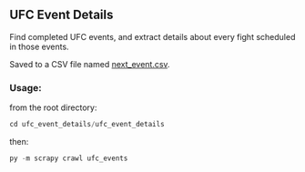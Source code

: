 ## UFC Event Details

Find completed UFC events, and extract details about every fight scheduled in those events.

Saved to a CSV file named [next_event.csv](https://github.com/socialatm/five-years/blob/main/next_event/next_event/next_event.csv).

### Usage:

from the root directory:
```python
cd ufc_event_details/ufc_event_details
```
then:
```python
py -m scrapy crawl ufc_events
```